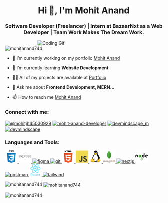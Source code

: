 <h1 align="center">Hi 👋, I'm Mohit Anand</h1>
<h3 align="center">Software Developer (Freelancer) | Intern at BazaarNxt as a Web Developer | Team Work Makes The Dream Work.</h3>
<img align="right" width="400" src="https://cdn.dribbble.com/users/730703/screenshots/6581243/avento.gif" alt="Coding Gif">

<p align="left"> <img src="https://komarev.com/ghpvc/?username=mohitanand744&label=Profile%20views&color=0e75b6&style=flat" alt="mohitanand744" /> </p>

- 🔭 I’m currently working on my portfolio [Mohit Anand](https://mohit-anand-portfolio.netlify.app/)

- 🌱 I’m currently learning **Website Development**

- 👨‍💻 All of my projects are available at  [Portfolio](https://mohit-anand-portfolio.netlify.app/)

- 💬 Ask me about **Frontend Development, MERN...**

- 📫 How to reach me  [Mohit Anand](https://mohit-anand-portfolio.netlify.app/)

<h3 align="left">Connect with me:</h3>
<p align="left">
<a href="https://twitter.com/@mohitjh45030929" target="blank"><img align="center" src="https://raw.githubusercontent.com/rahuldkjain/github-profile-readme-generator/master/src/images/icons/Social/twitter.svg" alt="@mohitjh45030929" height="30" width="40" /></a>
<a href="https://linkedin.com/in/mohit-anand-developer" target="blank"><img align="center" src="https://raw.githubusercontent.com/rahuldkjain/github-profile-readme-generator/master/src/images/icons/Social/linked-in-alt.svg" alt="mohit-anand-developer" height="30" width="40" /></a>
<a href="https://instagram.com/devmindscape_m" target="blank"><img align="center" src="https://raw.githubusercontent.com/rahuldkjain/github-profile-readme-generator/master/src/images/icons/Social/instagram.svg" alt="devmindscape_m" height="30" width="40" /></a>
<a href="https://www.youtube.com/c/devmindscape" target="blank"><img align="center" src="https://raw.githubusercontent.com/rahuldkjain/github-profile-readme-generator/master/src/images/icons/Social/youtube.svg" alt="devmindscape" height="30" width="40" /></a>
</p>

<h3 align="left">Languages and Tools:</h3>
<p align="left"> <a href="https://www.w3schools.com/css/" target="_blank" rel="noreferrer"> <img src="https://raw.githubusercontent.com/devicons/devicon/master/icons/css3/css3-original-wordmark.svg" alt="css3" width="40" height="40"/> </a> <a href="https://expressjs.com" target="_blank" rel="noreferrer"> <img src="https://raw.githubusercontent.com/devicons/devicon/master/icons/express/express-original-wordmark.svg" alt="express" width="40" height="40"/> </a> <a href="https://www.figma.com/" target="_blank" rel="noreferrer"> <img src="https://www.vectorlogo.zone/logos/figma/figma-icon.svg" alt="figma" width="40" height="40"/> </a> <a href="https://git-scm.com/" target="_blank" rel="noreferrer"> <img src="https://www.vectorlogo.zone/logos/git-scm/git-scm-icon.svg" alt="git" width="40" height="40"/> </a> <a href="https://www.w3.org/html/" target="_blank" rel="noreferrer"> <img src="https://raw.githubusercontent.com/devicons/devicon/master/icons/html5/html5-original-wordmark.svg" alt="html5" width="40" height="40"/> </a> <a href="https://developer.mozilla.org/en-US/docs/Web/JavaScript" target="_blank" rel="noreferrer"> <img src="https://raw.githubusercontent.com/devicons/devicon/master/icons/javascript/javascript-original.svg" alt="javascript" width="40" height="40"/> </a> <a href="https://www.linux.org/" target="_blank" rel="noreferrer"> <img src="https://raw.githubusercontent.com/devicons/devicon/master/icons/linux/linux-original.svg" alt="linux" width="40" height="40"/> </a> <a href="https://www.mongodb.com/" target="_blank" rel="noreferrer"> <img src="https://raw.githubusercontent.com/devicons/devicon/master/icons/mongodb/mongodb-original-wordmark.svg" alt="mongodb" width="40" height="40"/> </a> <a href="https://nextjs.org/" target="_blank" rel="noreferrer"> <img src="https://cdn.worldvectorlogo.com/logos/nextjs-2.svg" alt="nextjs" width="40" height="40"/> </a> <a href="https://nodejs.org" target="_blank" rel="noreferrer"> <img src="https://raw.githubusercontent.com/devicons/devicon/master/icons/nodejs/nodejs-original-wordmark.svg" alt="nodejs" width="40" height="40"/> </a> <a href="https://postman.com" target="_blank" rel="noreferrer"> <img src="https://www.vectorlogo.zone/logos/getpostman/getpostman-icon.svg" alt="postman" width="40" height="40"/> </a> <a href="https://reactjs.org/" target="_blank" rel="noreferrer"> <img src="https://raw.githubusercontent.com/devicons/devicon/master/icons/react/react-original-wordmark.svg" alt="react" width="40" height="40"/> </a> <a href="https://tailwindcss.com/" target="_blank" rel="noreferrer"> <img src="https://www.vectorlogo.zone/logos/tailwindcss/tailwindcss-icon.svg" alt="tailwind" width="40" height="40"/> </a> </p>

<p><img align="left" src="https://github-readme-stats.vercel.app/api/top-langs?username=mohitanand744&show_icons=true&locale=en&layout=compact" alt="mohitanand744" /></p>

<p>&nbsp;<img align="center" src="https://github-readme-stats.vercel.app/api?username=mohitanand744&show_icons=true&locale=en" alt="mohitanand744" /></p>

<p><img align="center" src="https://github-readme-streak-stats.herokuapp.com/?user=mohitanand744&" alt="mohitanand744" /></p>
